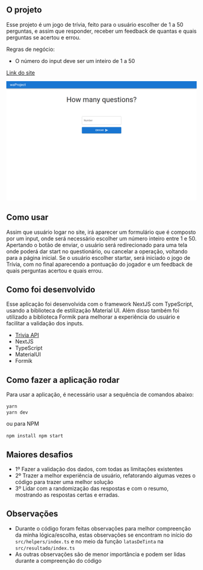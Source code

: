 ## O projeto
Esse projeto é um jogo de trívia, feito para o usuário escolher de 1 a 50 perguntas, e assim que responder, receber um feedback de quantas e quais perguntas se acertou e errou.

Regras de negócio:
 - O número do input deve ser um inteiro de 1 a 50

[Link do site](https://digital-republic.vercel.app/)

![plot](./src/preview.png)

## Como usar

Assim que usuário logar no site, irá aparecer um formulário que é composto por um input, onde será necessário escolher um número inteiro entre 1 e 50. Apertando o botão de enviar, o usuário será redirecionado para uma tela onde poderá dar start no questionário, ou cancelar a operação, voltando para a página inicial. Se o usuário escolher startar, será iniciado o jogo de Trívia, com no final aparecendo a pontuação do jogador e um feedback de quais perguntas acertou e quais errou.

## Como foi desenvolvido

Esse aplicação foi desenvolvida com o framework NextJS com TypeScript, usando a biblioteca de estilização Material UI. Além disso também foi utilizado a biblioteca Formik para melhorar a experiência do usuário e facilitar a validação dos inputs.

- [Trivia API](https://opentdb.com/)
- NextJS
- TypeScript
- MaterialUI
- Formik

## Como fazer a aplicação rodar

Para usar a aplicação, é necessário usar a sequência de comandos abaixo:

```
yarn
yarn dev
```

ou para NPM

`npm install
npm start`

## Maiores desafios

- 1º Fazer a validação dos dados, com todas as limitações existentes
- 2º Trazer a melhor experiência de usuário, refatorando algumas vezes o código para trazer uma melhor solução
- 3º Lidar com a randomização das respostas e com o resumo, mostrando as respostas certas e erradas.

## Observações

- Durante o código foram feitas observações para melhor compreenção da minha lógica/escolha, estas observações se encontram no início do `src/helpers/index.ts` e no meio da função `latasDeTinta` na `src/resultado/index.ts`
- As outras observações são de menor importância e podem ser lidas durante a compreenção do código
